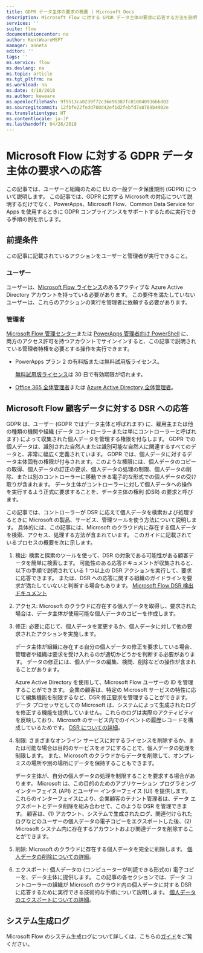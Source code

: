 ```yaml
---
title: GDPR データ主体の要求の概要 | Microsoft Docs
description: Microsoft Flow に対する GPDR データ主体の要求に応答する方法を説明します。
services: ''
suite: flow
documentationcenter: na
author: KentWeareMSFT
manager: anneta
editor: ''
tags: ''
ms.service: flow
ms.devlang: na
ms.topic: article
ms.tgt_pltfrm: na
ms.workload: na
ms.date: 4/18/2018
ms.author: keweare
ms.openlocfilehash: 9f9513ca0239f72c36e96387fc010040936bbd02
ms.sourcegitcommit: 12fbfe22fedd780d42ef1d2febfd7a0769b4902e
ms.translationtype: HT
ms.contentlocale: ja-JP
ms.lasthandoff: 04/26/2018
---
```

# <a name="responding-to-gdpr-data-subject-requests-for-microsoft-flow"></a>Microsoft Flow に対する GDPR データ主体の要求への応答

この記事では、ユーザーと組織のために EU の一般データ保護規則 (GDPR) について説明します。 この記事では、GDPR に対する Microsoft の対応について説明するだけでなく、PowerApps、Microsoft Flow、Common Data Service for Apps を使用するときに GDPR コンプライアンスをサポートするために実行できる手順の例を示します。

## <a name="prerequisites"></a>前提条件

この記事に記載されているアクションをユーザーと管理者が実行できること。

### <a name="users"></a>ユーザー

ユーザーは、[Microsoft Flow ライセンス](https://preview.flow.microsoft.com/pricing/)のあるアクティブな Azure Active Directory アカウントを持っている必要があります。 この要件を満たしていないユーザーは、これらのアクションの実行を管理者に依頼する必要があります。

### <a name="administrators"></a>管理者

[Microsoft Flow 管理センター](https://admin.flow.microsoft.com/)または [PowerApps 管理者向け PowerShell](https://go.microsoft.com/fwlink/?linkid=871804) に、両方のアクセス許可を持つアカウントでサインインすると、この記事で説明されている管理者特権を必要とする操作を実行できます。

- PowerApps プラン 2 の有料版または無料試用版ライセンス。

    [無料試用版ライセンス](http://web.powerapps.com/trial)は 30 日で有効期限が切れます。

- [Office 365 全体管理者](https://support.office.com/article/assign-admin-roles-in-office-365-for-business-eac4d046-1afd-4f1a-85fc-8219c79e1504)または [Azure Active Directory 全体管理者](https://docs.microsoft.com/azure/active-directory/active-directory-assign-admin-roles-azure-portal)。

## <a name="responding-to-dsrs-for-microsoft-flow-customer-data"></a>Microsoft Flow 顧客データに対する DSR への応答

GDPR は、ユーザー (GDPR ではデータ主体と呼ばれます) に、雇用主または他の種類の機関や組織 (データ コントローラーまたは単にコントローラーと呼ばれます) によって収集された個人データを管理する権限を付与します。 GDPR での個人データは、識別された自然人または識別可能な自然人に関連するすべてのデータと、非常に幅広く定義されています。 GDPR では、個人データに対するデータ主体固有の権限が付与されます。このような権限には、個人データのコピーの取得、個人データの訂正の要求、個人データの処理の制限、個人データの削除、または別のコントローラーに移動できる電子的な形式での個人データの受け取りが含まれます。 データ主体がコントローラーに対して個人データへの操作を実行するよう正式に要求することを、データ主体の権利 (DSR) の要求と呼びます。

この記事では、コントローラーが DSR に応えて個人データを検索および処理するときに Microsoft の製品、サービス、管理ツールを使う方法について説明します。 具体的には、この記事には、Microsoft のクラウド内に存在する個人データを検索、アクセス、処理する方法が含まれています。 このガイドに記載されているプロセスの概要を次に示します。

1. 検出: 検索と探索のツールを使って、DSR の対象である可能性がある顧客データを簡単に検索します。 可能性のある応答ドキュメントが収集されると、以下の手順で説明されている 1 つ以上の DSR アクションを実行して、要求に応答できます。 または、DSR への応答に関する組織のガイドラインを要求が満たしていないと判断する場合もあります。 [Microsoft Flow DSR 検出ドキュメント](gdpr-dsr-discovery.md)

1. アクセス: Microsoft のクラウドに存在する個人データを取得し、要求された場合は、データ主体が使用可能な個人データのコピーを作成します。

1. 修正: 必要に応じて、個人データを変更するか、個人データに対して他の要求されたアクションを実施します。

    データ主体が組織に存在する自分の個人データの修正を要求している場合、管理者や組織は要求を受け入れるのが適切かどうかを判断する必要があります。  データの修正には、個人データの編集、検閲、削除などの操作が含まれることがあります。

    Azure Active Directory を使用して、Microsoft Flow ユーザーの ID を管理することができます。 企業の顧客は、特定の Microsoft サービスの特性に応じて編集機能を制限するなど、DSR 修正要求を管理することができます。  データ プロセッサとしての Microsoft は、システムによって生成されたログを修正する機能を提供していません。これらのログは実際のアクティビティを反映しており、Microsoft のサービス内でのイベントの履歴レコードを構成しているためです。  [DSR についての詳細](https://docs.microsoft.com/microsoft-365/compliance/gdpr-dsr-azure)。

1. 制限: さまざまなオンライン サービスに対するライセンスを削除するか、または可能な場合は目的のサービスをオフにすることで、個人データの処理を制限します。 また、Microsoft のクラウドからデータを削除して、オンプレミスの場所や別の場所にデータを保持することもできます。

    データ主体が、自分の個人データの処理を制限することを要求する場合があります。  Microsoft は、この目的のためのアプリケーション プログラミング インターフェイス (API) とユーザー インターフェイス (UI) を提供します。  これらのインターフェイスにより、企業顧客のテナント管理者は、データ エクスポートとデータ削除を組み合わせて、このような DSR を管理できます。 顧客は、(1) アカウント、システムで生成されたログ、関連付けられたログなどのユーザーの個人データの電子コピーをエクスポートした後、(2) Microsoft システム内に存在するアカウントおよび関連データを削除することができます。

1. 削除: Microsoft のクラウドに存在する個人データを完全に削除します。 [個人データの削除についての詳細](gdpr-dsr-delete.md)。

1. エクスポート: 個人データの (コンピューターが判読できる形式の) 電子コピーを、データ主体に提供します。 この記事の各セクションでは、データ コントローラーの組織が Microsoft のクラウド内の個人データに対する DSR に応答するために実行できる技術的な手順について説明します。 [個人データのエクスポートについての詳細](gdpr-dsr-export.md)。

## <a name="system-generated-logs"></a>システム生成ログ

Microsoft Flow のシステム生成ログについて詳しくは、こちらの[ガイド](https://docs.microsoft.com/powerapps/administrator/powerapps-gdpr-dsr-guide-systemlogs)をご覧ください。
